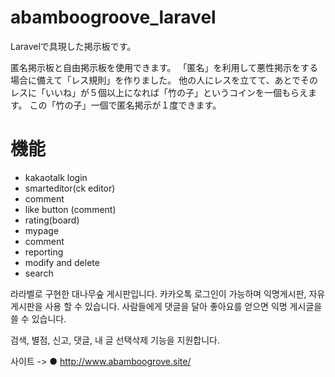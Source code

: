 # abamboogroove_laravel
Laravelで具現した掲示板です。

匿名掲示板と自由掲示板を使用できます。
「匿名」を利用して悪性掲示をする場合に備えて「レス規則」を作りました。
他の人にレスを立てて、あとでそのレスに「いいね」が５個以上になれば「竹の子」というコインを一個もらえます。
この「竹の子」一個で匿名掲示が１度できます。
 
 # 機能
<ul>
<li>kakaotalk login</li>
<li>smarteditor(ck editor)</li>
<li>comment</li>
<li>like button (comment)</li>
<li>rating(board)</li>
<li>mypage</li>
<li>comment</li>
<li>reporting</li>
<li>modify and delete</li>
<li>search</li>	
</ul>

라라벨로 구현한 대나무숲 게시판입니다.
카카오톡 로그인이 가능하며 익명게시판, 자유게시판을 사용 할 수 있습니다.
사람들에게 댓글을 달아 좋아요를 얻으면 익명 게시글을 쓸 수 있습니다.

검색, 별점, 신고, 댓글, 내 글 선택삭제 기능을 지원합니다.

사이트 -> ● http://www.abamboogrove.site/ 
